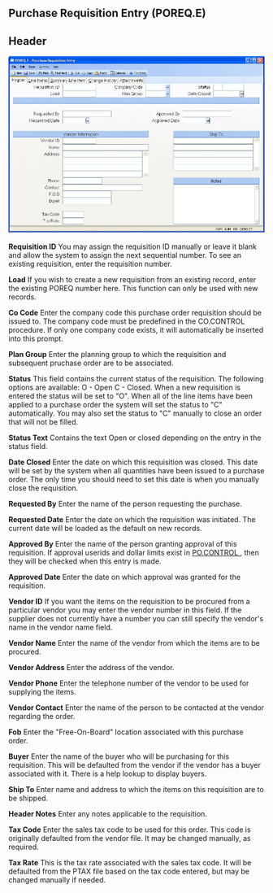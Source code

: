 ##  Purchase Requisition Entry (POREQ.E)

<PageHeader />

##  Header

![](./POREQ-E-1.jpg)

**Requisition ID** You may assign the requisition ID manually or leave it
blank and allow the system to assign the next sequential number. To see an
existing requisition, enter the requisition number.  
  
**Load** If you wish to create a new requisition from an existing record,
enter the existing POREQ number here. This function can only be used with new
records.  
  
**Co Code** Enter the company code this purchase order requisition should be
issued to. The company code must be predefined in the CO.CONTROL procedure. If
only one company code exists, it will automatically be inserted into this
prompt.  
  
**Plan Group** Enter the planning group to which the requisition and
subsequent pruchase order are to be associated.  
  
**Status** This field contains the current status of the requisition. The
following options are available: O - Open C - Closed. When a new requisition
is entered the status will be set to "O". When all of the line items have been
applied to a purchase order the system will set the status to "C"
automatically. You may also set the status to "C" manually to close an order
that will not be filled.  
  
**Status Text** Contains the text Open or closed depending on the entry in the
status field.  
  
**Date Closed** Enter the date on which this requisition was closed. This date
will be set by the system when all quantities have been issued to a purchase
order. The only time you should need to set this date is when you manually
close the requisition.  
  
**Requested By** Enter the name of the person requesting the purchase.  
  
**Requested Date** Enter the date on which the requisition was initiated. The
current date will be loaded as the default on new records.  
  
**Approved By** Enter the name of the person granting approval of this requisition. If approval userids and dollar limits exist in [ PO.CONTROL ](../../../../../../../rover/AP-OVERVIEW/AP-ENTRY/AP-E/AP-E-1/CURRENCY-CONTROL/PO-E/PO-E-2/PO-CONTROL) , then they will be checked when this entry is made.   
  
**Approved Date** Enter the date on which approval was granted for the
requisition.  
  
**Vendor ID** If you want the items on the requisition to be procured from a
particular vendor you may enter the vendor number in this field. If the
supplier does not currently have a number you can still specify the vendor's
name in the vendor name field.  
  
**Vendor Name** Enter the name of the vendor from which the items are to be
procured.  
  
**Vendor Address** Enter the address of the vendor.  
  
**Vendor Phone** Enter the telephone number of the vendor to be used for
supplying the items.  
  
**Vendor Contact** Enter the name of the person to be contacted at the vendor
regarding the order.  
  
**Fob** Enter the "Free-On-Board" location associated with this purchase
order.  
  
**Buyer** Enter the name of the buyer who will be purchasing for this
requisition. This will be defaulted from the vendor if the vendor has a buyer
associated with it. There is a help lookup to display buyers.  
  
**Ship To** Enter name and address to which the items on this requisition are
to be shipped.  
  
**Header Notes** Enter any notes applicable to the requisition.  
  
**Tax Code** Enter the sales tax code to be used for this order. This code is
originally defaulted from the vendor file. It may be changed manually, as
required.  
  
**Tax Rate** This is the tax rate associated with the sales tax code. It will
be defaulted from the PTAX file based on the tax code entered, but may be
changed manually if needed.  
  
  
<badge text= "Version 8.10.57" vertical="middle" />

<PageFooter />